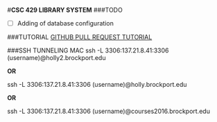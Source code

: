 #**CSC 429 LIBRARY SYSTEM**
###TODO
- [ ] Adding of database configuration

###TUTORIAL
[GITHUB PULL REQUEST TUTORIAL](https://www.youtube.com/watch?v=oFYyTZwMyAg)

###SSH TUNNELING MAC
ssh -L 3306:137.21.8.41:3306 (username)@holly2.brockport.edu

**OR** 

ssh -L 3306:137.21.8.41:3306 (username)@holly.brockport.edu

**OR**

ssh -L 3306:137.21.8.41:3306 (username)@courses2016.brockport.edu
